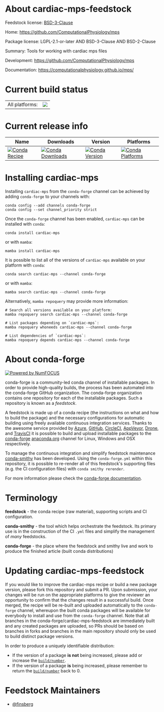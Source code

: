 About cardiac-mps-feedstock
===========================

Feedstock license: [BSD-3-Clause](https://github.com/conda-forge/cardiac-mps-feedstock/blob/main/LICENSE.txt)

Home: https://github.com/ComputationalPhysiology/mps

Package license: LGPL-2.1-or-later AND BSD-3-Clause AND BSD-2-Clause

Summary: Tools for working with cardiac mps files

Development: https://github.com/ComputationalPhysiology/mps

Documentation: https://computationalphysiology.github.io/mps/

Current build status
====================


<table><tr><td>All platforms:</td>
    <td>
      <a href="https://dev.azure.com/conda-forge/feedstock-builds/_build/latest?definitionId=19062&branchName=main">
        <img src="https://dev.azure.com/conda-forge/feedstock-builds/_apis/build/status/cardiac-mps-feedstock?branchName=main">
      </a>
    </td>
  </tr>
</table>

Current release info
====================

| Name | Downloads | Version | Platforms |
| --- | --- | --- | --- |
| [![Conda Recipe](https://img.shields.io/badge/recipe-cardiac--mps-green.svg)](https://anaconda.org/conda-forge/cardiac-mps) | [![Conda Downloads](https://img.shields.io/conda/dn/conda-forge/cardiac-mps.svg)](https://anaconda.org/conda-forge/cardiac-mps) | [![Conda Version](https://img.shields.io/conda/vn/conda-forge/cardiac-mps.svg)](https://anaconda.org/conda-forge/cardiac-mps) | [![Conda Platforms](https://img.shields.io/conda/pn/conda-forge/cardiac-mps.svg)](https://anaconda.org/conda-forge/cardiac-mps) |

Installing cardiac-mps
======================

Installing `cardiac-mps` from the `conda-forge` channel can be achieved by adding `conda-forge` to your channels with:

```
conda config --add channels conda-forge
conda config --set channel_priority strict
```

Once the `conda-forge` channel has been enabled, `cardiac-mps` can be installed with `conda`:

```
conda install cardiac-mps
```

or with `mamba`:

```
mamba install cardiac-mps
```

It is possible to list all of the versions of `cardiac-mps` available on your platform with `conda`:

```
conda search cardiac-mps --channel conda-forge
```

or with `mamba`:

```
mamba search cardiac-mps --channel conda-forge
```

Alternatively, `mamba repoquery` may provide more information:

```
# Search all versions available on your platform:
mamba repoquery search cardiac-mps --channel conda-forge

# List packages depending on `cardiac-mps`:
mamba repoquery whoneeds cardiac-mps --channel conda-forge

# List dependencies of `cardiac-mps`:
mamba repoquery depends cardiac-mps --channel conda-forge
```


About conda-forge
=================

[![Powered by
NumFOCUS](https://img.shields.io/badge/powered%20by-NumFOCUS-orange.svg?style=flat&colorA=E1523D&colorB=007D8A)](https://numfocus.org)

conda-forge is a community-led conda channel of installable packages.
In order to provide high-quality builds, the process has been automated into the
conda-forge GitHub organization. The conda-forge organization contains one repository
for each of the installable packages. Such a repository is known as a *feedstock*.

A feedstock is made up of a conda recipe (the instructions on what and how to build
the package) and the necessary configurations for automatic building using freely
available continuous integration services. Thanks to the awesome service provided by
[Azure](https://azure.microsoft.com/en-us/services/devops/), [GitHub](https://github.com/),
[CircleCI](https://circleci.com/), [AppVeyor](https://www.appveyor.com/),
[Drone](https://cloud.drone.io/welcome), and [TravisCI](https://travis-ci.com/)
it is possible to build and upload installable packages to the
[conda-forge](https://anaconda.org/conda-forge) [anaconda.org](https://anaconda.org/)
channel for Linux, Windows and OSX respectively.

To manage the continuous integration and simplify feedstock maintenance
[conda-smithy](https://github.com/conda-forge/conda-smithy) has been developed.
Using the ``conda-forge.yml`` within this repository, it is possible to re-render all of
this feedstock's supporting files (e.g. the CI configuration files) with ``conda smithy rerender``.

For more information please check the [conda-forge documentation](https://conda-forge.org/docs/).

Terminology
===========

**feedstock** - the conda recipe (raw material), supporting scripts and CI configuration.

**conda-smithy** - the tool which helps orchestrate the feedstock.
                   Its primary use is in the construction of the CI ``.yml`` files
                   and simplify the management of *many* feedstocks.

**conda-forge** - the place where the feedstock and smithy live and work to
                  produce the finished article (built conda distributions)


Updating cardiac-mps-feedstock
==============================

If you would like to improve the cardiac-mps recipe or build a new
package version, please fork this repository and submit a PR. Upon submission,
your changes will be run on the appropriate platforms to give the reviewer an
opportunity to confirm that the changes result in a successful build. Once
merged, the recipe will be re-built and uploaded automatically to the
`conda-forge` channel, whereupon the built conda packages will be available for
everybody to install and use from the `conda-forge` channel.
Note that all branches in the conda-forge/cardiac-mps-feedstock are
immediately built and any created packages are uploaded, so PRs should be based
on branches in forks and branches in the main repository should only be used to
build distinct package versions.

In order to produce a uniquely identifiable distribution:
 * If the version of a package **is not** being increased, please add or increase
   the [``build/number``](https://docs.conda.io/projects/conda-build/en/latest/resources/define-metadata.html#build-number-and-string).
 * If the version of a package **is** being increased, please remember to return
   the [``build/number``](https://docs.conda.io/projects/conda-build/en/latest/resources/define-metadata.html#build-number-and-string)
   back to 0.

Feedstock Maintainers
=====================

* [@finsberg](https://github.com/finsberg/)

